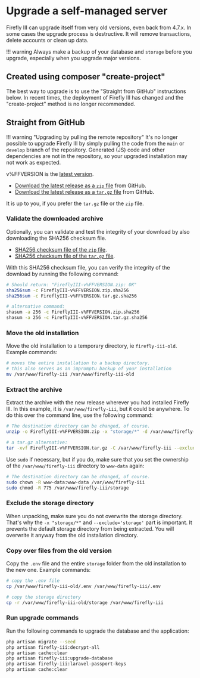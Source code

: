 # Upgrade a self-managed server

Firefly III can upgrade itself from very old versions, even back from 4.7.x. In some cases the upgrade process is destructive. It will remove transactions, delete accounts or clean up data.

!!! warning
    Always make a backup of your database and `storage` before you upgrade, especially when you upgrade major versions.

## Created using composer "create-project"

The best way to upgrade is to use the "Straight from GitHub" instructions below. In recent times, the deployment of Firefly III has changed and the "create-project" method is no longer recommended. 

## Straight from GitHub

!!! warning "Upgrading by pulling the remote repository"
    It's no longer possible to upgrade Firefly III by simply pulling the code from the `main` or `develop` branch of the repository. Generated (JS) code and other dependencies are not in the repository, so your upgraded installation may not work as expected.

v%FFVERSION is the [latest version](https://version.firefly-iii.org/).

- [Download the latest release as a `zip` file](https://github.com/firefly-iii/firefly-iii/releases/download/v%FFVERSION/FireflyIII-v%FFVERSION.zip) from GitHub.
- [Download the latest release as a `tar.gz` file](https://github.com/firefly-iii/firefly-iii/releases/download/v%FFVERSION/FireflyIII-v%FFVERSION.tar.gz) from GitHub.

It is up to you, if you prefer the `tar.gz` file or the `zip` file.

### Validate the downloaded archive

Optionally, you can validate and test the integrity of your download by also downloading the SHA256 checksum file.

- [SHA256 checksum file of the `zip` file](https://github.com/firefly-iii/firefly-iii/releases/download/v%FFVERSION/FireflyIII-v%FFVERSION.zip.sha256).
- [SHA256 checksum file of the `tar.gz` file](https://github.com/firefly-iii/firefly-iii/releases/download/v%FFVERSION/FireflyIII-v%FFVERSION.tar.gz.sha256).

With this SHA256 checksum file, you can verify the integrity of the download by running the following command:

```bash
# Should return: "FireflyIII-v%FFVERSION.zip: OK"
sha256sum -c FireflyIII-v%FFVERSION.zip.sha256
sha256sum -c FireflyIII-v%FFVERSION.tar.gz.sha256

# alternative command:
shasum -a 256 -c FireflyIII-v%FFVERSION.zip.sha256
shasum -a 256 -c FireflyIII-v%FFVERSION.tar.gz.sha256
```

### Move the old installation

Move the old installation to a temporary directory, ie `firefly-iii-old`. Example commands:

```bash 
# moves the entire installation to a backup directory.
# this also serves as an impromptu backup of your installation
mv /var/www/firefly-iii /var/www/firefly-iii-old
```

### Extract the archive

Extract the archive with the new release wherever you had installed Firefly III. In this example, it is `/var/www/firefly-iii`, but it could be anywhere. To do this over the command line, use the following command:

```bash
# The destination directory can be changed, of course.
unzip -o FireflyIII-v%FFVERSION.zip -x "storage/*" -d /var/www/firefly-iii

# a tar.gz alternative:
tar -xvf FireflyIII-v%FFVERSION.tar.gz -C /var/www/firefly-iii --exclude='storage'
```

Use `sudo` if necessary, but if you do, make sure that you set the ownership of the `/var/www/firefly-iii` directory to `www-data` again:

```bash
# The destination directory can be changed, of course.
sudo chown -R www-data:www-data /var/www/firefly-iii
sudo chmod -R 775 /var/www/firefly-iii/storage
```

### Exclude the storage directory

When unpacking, make sure you do not overwrite the storage directory. That's why the `-x "storage/*"` and `--exclude='storage'` part is important. It prevents the default storage directory from being extracted. You will overwrite it anyway from the old installation directory.

### Copy over files from the old version

Copy the `.env` file and the entire `storage` folder from the old installation to the new one. Example commands:

```bash
# copy the .env file
cp /var/www/firefly-iii-old/.env /var/www/firefly-iii/.env

# copy the storage directory
cp -r /var/www/firefly-iii-old/storage /var/www/firefly-iii
```

### Run upgrade commands

Run the following commands to upgrade the database and the application:

```bash
php artisan migrate --seed
php artisan firefly-iii:decrypt-all
php artisan cache:clear
php artisan firefly-iii:upgrade-database
php artisan firefly-iii:laravel-passport-keys
php artisan cache:clear
```
